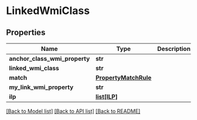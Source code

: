 # LinkedWmiClass

## Properties
Name | Type | Description | Notes
------------ | ------------- | ------------- | -------------
**anchor_class_wmi_property** | **str** |  | 
**linked_wmi_class** | **str** |  | 
**match** | [**PropertyMatchRule**](PropertyMatchRule.md) |  | [optional] 
**my_link_wmi_property** | **str** |  | [optional] 
**ilp** | [**list[ILP]**](ILP.md) |  | [optional] 

[[Back to Model list]](../README.md#documentation-for-models) [[Back to API list]](../README.md#documentation-for-api-endpoints) [[Back to README]](../README.md)


